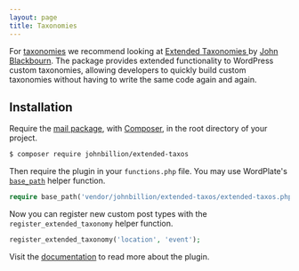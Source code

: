 ```yaml
---
layout: page
title: Taxonomies
---
```


For [taxonomies](https://developer.wordpress.org/plugins/taxonomies) we recommend looking at [Extended Taxonomies
](https://github.com/johnbillion/extended-taxos#readme) by [John Blackbourn](https://github.com/johnbillion). The package provides extended functionality to WordPress custom taxonomies, allowing developers to quickly build custom taxonomies without having to write the same code again and again.

## Installation

Require the [mail package](https://github.com/wordplate/mail#readme), with [Composer](https://getcomposer.org), in the root directory of your project.

```sh
$ composer require johnbillion/extended-taxos
```

Then require the plugin in your `functions.php` file. You may use WordPlate's [`base_path`](/docs/helpers#base_path) helper function.

```php
require base_path('vendor/johnbillion/extended-taxos/extended-taxos.php');
```

Now you can register new custom post types with the `register_extended_taxonomy` helper function. 

```php
register_extended_taxonomy('location', 'event');
```

Visit the [documentation](https://github.com/johnbillion/extended-taxos#readme) to read more about the plugin.
